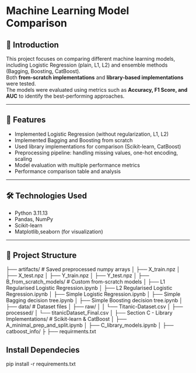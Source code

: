 # Machine Learning Model Comparison

## 📌 Introduction
This project focuses on comparing different machine learning models, including Logistic Regression (plain, L1, L2) and ensemble methods (Bagging, Boosting, CatBoost).  
Both **from-scratch implementations** and **library-based implementations** were tested.  
The models were evaluated using metrics such as **Accuracy, F1 Score, and AUC** to identify the best-performing approaches.

---

## 🚀 Features
- Implemented Logistic Regression (without regularization, L1, L2)
- Implemented Bagging and Boosting from scratch
- Used library implementations for comparison (Scikit-learn, CatBoost)
- Preprocessing pipeline: handling missing values, one-hot encoding, scaling
- Model evaluation with multiple performance metrics
- Performance comparison table and analysis

---

## 🛠️ Technologies Used
- Python 3.11.13  
- Pandas, NumPy  
- Scikit-learn   
- Matplotlib,seaborn (for visualization)

---

## 📂 Project Structure

├── artifacts/ # Saved preprocessed numpy arrays
│ ├── X_train.npz
│ ├── X_test.npz
│ ├── Y_train.npz
│ ├── Y_test.npz
│
├── B_from_scratch_models/ # Custom from-scratch models
│ ├── L1 Regularised Logistic Regression.ipynb
│ ├── L2 Regularised Logistic Regression.ipynb
│ ├── Simple Logistic Regression.ipynb
│ ├── Simple Bagging decision tree.ipynb
│ ├── Simple Boosting decision tree.ipynb
│
├── data/ # Dataset files
│ ├── raw/
│ │ └── Titanic-Dataset.csv
│ ├── processed/
│ └── titanicDataset_Final.csv
│
├── Section C - Library Implementations/ # Scikit-learn & CatBoost
│ ├── A_minimal_prep_and_split.ipynb
│ ├── C_library_models.ipynb
│ ├── catboost_info/
├
├── requirments.txt

## Install Dependecies

pip install -r requirements.txt

